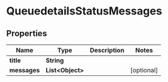 # QueuedetailsStatusMessages

## Properties
Name | Type | Description | Notes
------------ | ------------- | ------------- | -------------
**title** | **String** |  | 
**messages** | **List&lt;Object&gt;** |  |  [optional]
